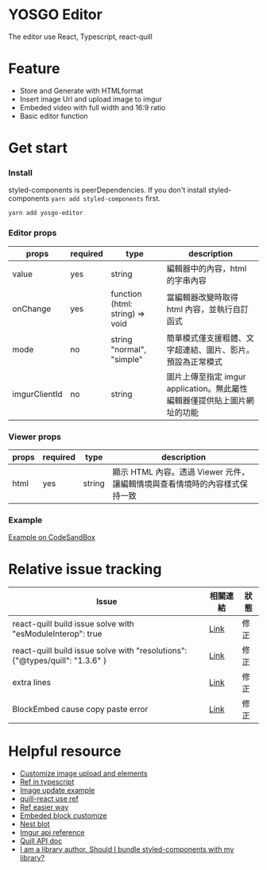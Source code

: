 # YOSGO Editor

The editor use React, Typescript, react-quill

# Feature

- Store and Generate with HTMLformat
- Insert image Url and upload image to imgur
- Embeded video with full width and 16:9 ratio
- Basic editor function

# Get start

### Install

styled-components is peerDependencies. If you don't install styled-components `yarn add styled-components` first.

```
yarn add yosgo-editor
```

### Editor props

| props         | required | type                            | description                                                              |
| ------------- | -------- | ------------------------------- | ------------------------------------------------------------------------ |
| value         | yes      | string                          | 編輯器中的內容，html 的字串內容                                          |
| onChange      | yes      | function (html: string) => void | 當編輯器改變時取得 html 內容，並執行自訂函式                             |
| mode          | no       | string "normal", "simple"       | 簡單模式僅支援粗體、文字超連結、圖片、影片。預設為正常模式               |
| imgurClientId | no       | string                          | 圖片上傳至指定 imgur application。無此屬性編輯器僅提供貼上圖片網址的功能 |

### Viewer props

| props | required | type   | description                                                                |
| ----- | -------- | ------ | -------------------------------------------------------------------------- |
| html  | yes      | string | 顯示 HTML 內容。透過 Viewer 元件，讓編輯情境與查看情境時的內容樣式保持一致 |

### Example

[Example on CodeSandBox](https://codesandbox.io/s/q783pw33qj?autoresize=1&hidenavigation=1)

# Relative issue tracking

| Issue                                                                        | 相關連結                                                    | 狀態 |
| ---------------------------------------------------------------------------- | ----------------------------------------------------------- | ---- |
| react-quill build issue solve with "esModuleInterop": true                   | [Link](https://github.com/quilljs/delta/issues/33)          | 修正 |
| react-quill build issue solve with "resolutions": {"@types/quill": "1.3.6" } | [Link](https://github.com/zenoamaro/react-quill/issues/415) | 修正 |
| extra lines                                                                  | [Link](https://github.com/zenoamaro/react-quill/issues/409) | 修正 |
| BlockEmbed cause copy paste error                                            | [Link](https://github.com/quilljs/quill/issues/2418)        | 修正 |

# Helpful resource

- [Customize image upload and elements](https://github.com/zenoamaro/react-quill/issues/169)
- [Ref in typescript](https://stackoverflow.com/questions/33796267/how-to-use-refs-in-react-with-typescript)
- [Image update example](http://chenamin.com/2017/11/16/React-quill-%E5%88%9D%E4%BD%93%E9%AA%8C/)
- [quill-react use ref](https://github.com/zenoamaro/react-quill#methods)
- [Ref easier way](https://github.com/zenoamaro/react-quill/issues/410)
- [Embeded block customize](https://github.com/quilljs/quill/issues/2380)
- [Nest blot](https://github.com/quilljs/parchment/issues/30#issuecomment-341017210)
- [Imgur api reference](https://apidocs.imgur.com/)
- [Quill API doc](https://quilljs.com/docs/api/)
- [I am a library author. Should I bundle styled-components with my library?](https://www.styled-components.com/docs/faqs#i-am-a-library-author-should-i-bundle-styledcomponents-with-my-library)
